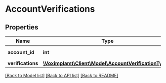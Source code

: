 # AccountVerifications

## Properties
Name | Type | Description | Notes
------------ | ------------- | ------------- | -------------
**account_id** | **int** | The account ID. | 
**verifications** | [**\Voximplamt\Client\Model\AccountVerificationType[]**](AccountVerificationType.md) |  | [optional] 

[[Back to Model list]](../README.md#documentation-for-models) [[Back to API list]](../README.md#documentation-for-api-endpoints) [[Back to README]](../README.md)


